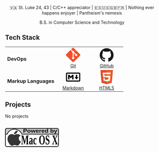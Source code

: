 <p align="center" width="100%">
  🇻🇦 St. Luke 24, 43 | C/C++ appreciator | 🇪🇸🇺🇸🇬🇧🇫🇷 | Nothing ever happens enjoyer | Pantheism's nemesis
</p>
<p align="center" width="100%">
  B.S. in Computer Science and Technology
</p>

## Tech Stack

<table>
  <tr>
    <td><h3>DevOps</h3></td>
    <td align='center' width='96'>
      <a href='https://git-scm.com/'>
        <img width='48' height='48' src='assets/git.svg' alt='Git' />
        <br> Git
      </a>
    </td>
    <td align='center' width='96'>
      <a href='https://github.com'>
        <img width='48' height='48' src='assets/github.svg' alt='GitHub' />
        <br> GitHub
      </a>
    </td>
  </tr>
  <tr>
    <td><h3>Markup Languages</h3></td>
    <td align='center' width='96'>
      <a href='https://daringfireball.net/projects/markdown/'>
        <img width='48' height='48' src='assets/markdown.svg' alt='Markdown' />
        <br> Markdown
      </a>
    </td>
    <td align='center' width='96'>
      <a href='https://en.wikipedia.org/wiki/HTML'>
        <img width='48' height='48' src='assets/html5.svg' alt='HTML5' />
        <br> HTML5
      </a>
    </td>
  </tr>
</table>

## Projects

No projects

<br> <img src='assets/mac_os_x.svg' alt='ico-macos-x'> 

